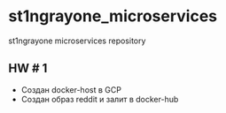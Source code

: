 # st1ngrayone_microservices
st1ngrayone microservices repository

## HW # 1

- Создан docker-host в GCP
- Создан образ reddit и залит в docker-hub
